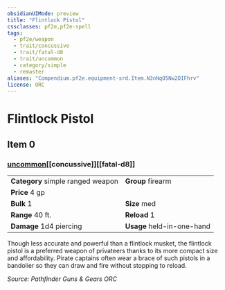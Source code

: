 ```yaml
---
obsidianUIMode: preview
title: "Flintlock Pistol"
cssclasses: pf2e,pf2e-spell
tags:
  - pf2e/weapon
  - trait/concussive
  - trait/fatal-d8
  - trait/uncommon
  - category/simple
  - remaster
aliases: "Compendium.pf2e.equipment-srd.Item.N3nNqO5Nw2DIFhrv"
license: ORC
---
```

# Flintlock Pistol
## Item 0
### [uncommon](uncommon "Uncommon Rarity Trait")[[concussive]][[fatal-d8]]

|  |  |
| -- | -- |
| **Category** simple ranged weapon | **Group** firearm |
| **Price** 4 gp |  |
| **Bulk** 1 | **Size** med |
|**Range** 40 ft.| **Reload** 1|
| **Damage** 1d4 piercing  | **Usage** held-in-one-hand |



Though less accurate and powerful than a flintlock musket, the flintlock pistol is a preferred weapon of privateers thanks to its more compact size and affordability. Pirate captains often wear a brace of such pistols in a bandolier so they can draw and fire without stopping to reload.

*Source: Pathfinder Guns & Gears*
*ORC*